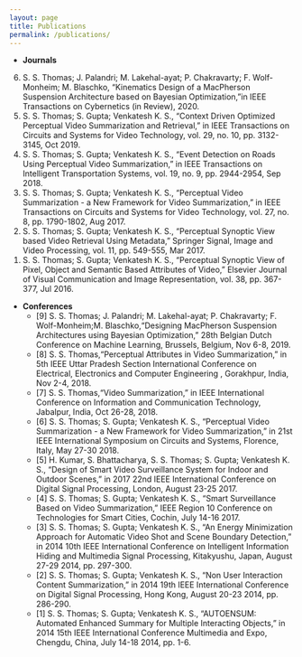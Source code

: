 ```yaml
---
layout: page
title: Publications
permalink: /publications/
---
```


* **Journals**
<ol reversed>
  <li>S. S. Thomas; J. Palandri; M. Lakehal-ayat; P. Chakravarty; F. Wolf-Monheim; M. Blaschko, “Kinematics Design of a MacPherson Suspension Architecture based on Bayesian Optimization,”in IEEE Transactions on Cybernetics (in Review), 2020.</li>
  <li>S. S. Thomas; S. Gupta; Venkatesh K. S., “Context Driven Optimized Perceptual Video Summarization and Retrieval,” in IEEE Transactions on Circuits and Systems for Video Technology, vol. 29, no. 10, pp. 3132-3145, Oct 2019.</li>
  <li>S. S. Thomas; S. Gupta; Venkatesh K. S., “Event Detection on Roads Using Perceptual Video Summarization,” in IEEE Transactions on Intelligent Transportation Systems, vol. 19, no. 9, pp. 2944-2954, Sep 2018.</li>
  <li>S. S. Thomas; S. Gupta; Venkatesh K. S., “Perceptual Video Summarization - a New Framework for Video Summarization,” in IEEE Transactions on Circuits and Systems for Video Technology, vol. 27, no. 8, pp. 1790-1802, Aug 2017.</li>
  <li>S. S. Thomas; S. Gupta; Venkatesh K. S., “Perceptual Synoptic View based Video Retrieval Using Metadata,” Springer Signal, Image and Video Processing, vol. 11, pp. 549-555, Mar 2017.</li>
  <li>S. S. Thomas; S. Gupta; Venkatesh K. S., “Perceptual Synoptic View of Pixel, Object and Semantic Based Attributes of Video,” Elsevier Journal of Visual Communication and Image Representation, vol. 38, pp. 367-377, Jul 2016.</li>
</ol>
  

* **Conferences**
  * [9] S. S. Thomas; J. Palandri; M. Lakehal-ayat; P. Chakravarty; F. Wolf-Monheim;M. Blaschko,“Designing MacPherson Suspension Architectures using Bayesian Optimization,” 28th Belgian Dutch Conference on Machine Learning, Brussels, Belgium, Nov 6-8, 2019.
  * [8] S. S. Thomas,“Perceptual Attributes in Video Summarization,” in 5th IEEE Uttar Pradesh Section International Conference on Electrical, Electronics and Computer Engineering , Gorakhpur, India, Nov 2-4, 2018.
  * [7] S. S. Thomas,“Video Summarization,” in IEEE International Conference on Information and Communication Technology, Jabalpur, India, Oct 26-28, 2018.
  * [6] S. S. Thomas; S. Gupta; Venkatesh K. S., “Perceptual Video Summarization - a New Framework for Video Summarization,” in 21st IEEE International Symposium on Circuits and Systems, Florence, Italy, May 27-30 2018.
  * [5] H. Kumar, S. Bhattacharya, S. S. Thomas; S. Gupta; Venkatesh K. S., “Design of Smart Video Surveillance System for Indoor and Outdoor Scenes,” in 2017 22nd IEEE International Conference on Digital Signal Processing, London, August 23-25 2017.
  * [4] S. S. Thomas; S. Gupta; Venkatesh K. S., “Smart Surveillance Based on Video Summarization,” IEEE Region 10 Conference on Technologies for Smart Cities, Cochin, July 14-16 2017.
  * [3] S. S. Thomas; S. Gupta; Venkatesh K. S., “An Energy Minimization Approach for Automatic Video Shot and Scene Boundary Detection,” in 2014 10th IEEE International Conference on Intelligent Information Hiding and Multimedia Signal Processing, Kitakyushu, Japan, August 27-29 2014, pp. 297-300.
  * [2] S. S. Thomas; S. Gupta; Venkatesh K. S., “Non User Interaction Content Summarization,” in 2014 19th IEEE International Conference on Digital Signal Processing, Hong Kong, August 20-23 2014, pp. 286-290.
  * [1] S. S. Thomas; S. Gupta; Venkatesh K. S., “AUTOENSUM: Automated Enhanced Summary for Multiple Interacting Objects,” in 2014 15th IEEE International Conference Multimedia and Expo, Chengdu, China, July 14-18 2014, pp. 1-6.
